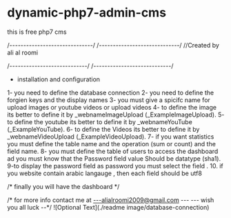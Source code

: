 # dynamic-php7-admin-cms
this is free php7 cms 

/*------------------------------*/
/*-----------------------------*/
//Created by ali al roomi

/*----------------------------*/
/*----------------------------*/

*  installation and configuration

1- you need to define the database connection 
2- you need to define the forgien keys and the display names
3- you must give a spicifc name for upload images or youtube videos or upload videos 
4- to define the image its better to define it by _webnameImageUpload (_ExampleImageUpload).
5- to define the youtube its better to define it by _webnameYouTube (_ExampleYouTube).
6- to define the Videos its better to define it by _webnameVideoUpload (_ExampleVideoUpload).
7- if you want statistics you must define the table name and the operation (sum or count) and the field name.
8- you must define the table of users to access the dashboard ad you must know that the Password field value Should be  datatype (sha1).
9-to display the password field as password you must select the field .
10. if you website contain arabic langauge , then each field should be utf8


/* finally you will have the dashboard */

/* for more info contact me at 
---alialroomi2009@gmail.com ---
--- wish you all luck --*/
![Optional Text](./readme image/database-connection)
